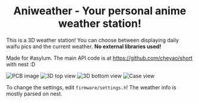 <h1 align="center">Aniweather - Your personal anime weather station!</h1>

This is a 3D weather station! You can choose between displaying daily waifu pics and the current weather. **No external libraries used!**

Made for #asylum. The main API code is at https://github.com/cheyao/short with nest :D

![PCB image](https://cloud-3h0agrka6-hack-club-bot.vercel.app/0image.png)
![3D top view](https://cloud-3h0agrka6-hack-club-bot.vercel.app/1image.png)
![3D bottom view](https://cloud-3h0agrka6-hack-club-bot.vercel.app/2image.png)
![Case view](https://cloud-3h0agrka6-hack-club-bot.vercel.app/3image.png)

To change the settings, edit `firmware/settings.h`! The weather info is mostly parsed on nest.


